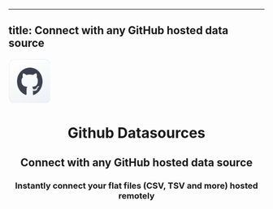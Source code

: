 
  ---
  title: Connect with any GitHub hosted data source
  ---

<img class="dataset_icon mx-auto d-block mb-4" width="82" height="88" src="/media/integrations/icons/github.png" alt="">
<h1 class="dataset_title" style="text-align: center;">Github Datasources</h1>
<h2 class="dataset_subtitle" style="text-align: center;">Connect with any GitHub hosted data source</h2> 
<h3 class="dataset_description" style="text-align: center;">Instantly connect your flat files (CSV, TSV and more) hosted remotely</h3> 

  